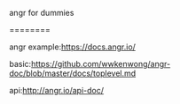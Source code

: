 angr for dummies

========


angr example:https://docs.angr.io/

basic:https://github.com/wwkenwong/angr-doc/blob/master/docs/toplevel.md

api:http://angr.io/api-doc/

